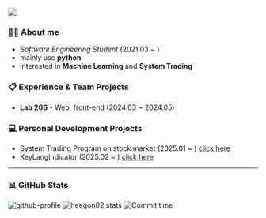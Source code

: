 <a href="https://hits.seeyoufarm.com"><img src="https://hits.seeyoufarm.com/api/count/incr/badge.svg?url=https%3A%2F%2Fgithub.com%2Fhuigon-kim&count_bg=%2379C83D&title_bg=%23555555&icon=&icon_color=%23E7E7E7&title=hits&edge_flat=false"/></a>

### 🙋‍♂️ About me
- *Software Engineering Student* (2021.03 ~ )
- mainly use **python**
- interested in **Machine Learning** and **System Trading**

### 📋 Experience & Team Projects
- **Lab 206** - Web, front-end (2024.03 ~ 2024.05)

### 💻 Personal Development Projects
- System Trading Program on stock market (2025.01 ~ )  [click here](https://github.com/heegon02/SystemTrading)
- KeyLangIndicator (2025.02 ~ ) [click here](https://github.com/heegon02/HanEngStatus)


---
### 📊 GitHub Stats
![github-profile](http://github-profile-summary-cards.vercel.app/api/cards/profile-details?username=heegon02&theme=vue)
![heegon02 stats](http://github-profile-summary-cards.vercel.app/api/cards/stats?username=heegon02&theme=vue)
![Commit time](http://github-profile-summary-cards.vercel.app/api/cards/productive-time?username=heegon02&theme=vue&utcOffset=9)
